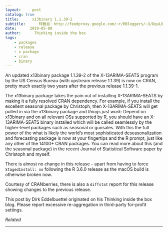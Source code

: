 ```yaml
---
layout:     post
catalog: true
title:      x13binary 1.1.39-2
subtitle:      转载自：http://feedproxy.google.com/~r/RBloggers/~3/DquL8wEOamA/
date:      2019-05-08
author:      Thinking inside the box
tags:
    - packages
    - release
    - x package
    - cran
    - binary
---
```







An updated x13binary package 1.1.39-2 of the X-13ARIMA-SEATS program by the US Census Bureau (with upstream release 1.1.39) is now on CRAN, pretty much exactly two years after the previous release 1.1.39-1.

The x13binary package takes the pain out of installing X-13ARIMA-SEATS by making it a fully resolved CRAN dependency. For example, if you install the excellent seasonal package by Christoph, then X-13ARIMA-SEATS will get pulled in via the x13binary package and *things just work*: Depend on x13binary and on all relevant OSs supported by R, you should have an X-13ARIMA-SEATS binary installed which will be called seamlessly by the higher-level packages such as seasonal or gunsales. With this the full power of the what is likely the world’s most sophisticated deseasonalization and forecasting package is now at your fingertips and the R prompt, just like any other of the 14100+ CRAN packages. You can read more about this (and the seasonal package) in the recent Journal of Statistical Software paper by Christoph and myself.

There is almost no change in this release – apart from having to force `StagedInstall: no` following the R 3.6.0 release as the macOS build is otherwise broken now.

Courtesy of CRANberries, there is also a `diffstat` report for this release showing changes to the previous release.


This post by Dirk Eddelbuettel originated on his Thinking inside the box blog. Please report excessive re-aggregation in third-party for-profit settings.




*Related*








---
